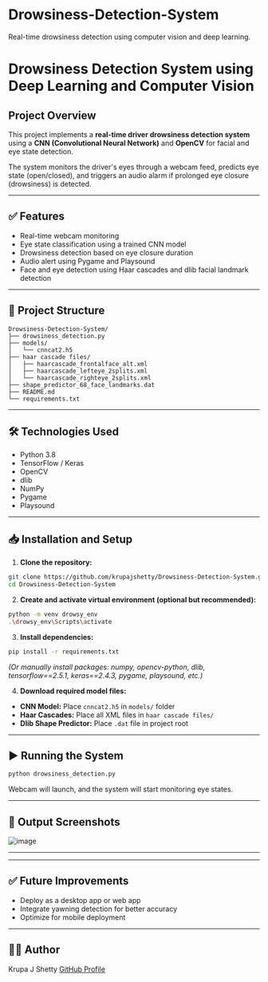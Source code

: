 # Drowsiness-Detection-System
Real-time drowsiness detection using computer vision and deep learning.

#  Drowsiness Detection System using Deep Learning and Computer Vision

##  Project Overview

This project implements a **real-time driver drowsiness detection system** using a **CNN (Convolutional Neural Network)** and **OpenCV** for facial and eye state detection.

The system monitors the driver's eyes through a webcam feed, predicts eye state (open/closed), and triggers an audio alarm if prolonged eye closure (drowsiness) is detected.

---

## ✅ Features

* Real-time webcam monitoring
* Eye state classification using a trained CNN model
* Drowsiness detection based on eye closure duration
* Audio alert using Pygame and Playsound
* Face and eye detection using Haar cascades and dlib facial landmark detection

---

## 📂 Project Structure

```
Drowsiness-Detection-System/
├── drowsiness_detection.py
├── models/
│   └── cnncat2.h5
├── haar cascade files/
│   ├── haarcascade_frontalface_alt.xml
│   ├── haarcascade_lefteye_2splits.xml
│   └── haarcascade_righteye_2splits.xml
├── shape_predictor_68_face_landmarks.dat
├── README.md
└── requirements.txt
```

---

## 🛠️ Technologies Used

* Python 3.8
* TensorFlow / Keras
* OpenCV
* dlib
* NumPy
* Pygame
* Playsound

---

## 📥 Installation and Setup

1. **Clone the repository:**

```bash
git clone https://github.com/krupajshetty/Drowsiness-Detection-System.git
cd Drowsiness-Detection-System
```

2. **Create and activate virtual environment (optional but recommended):**

```bash
python -m venv drowsy_env
.\drowsy_env\Scripts\activate
```

3. **Install dependencies:**

```bash
pip install -r requirements.txt
```

*(Or manually install packages: numpy, opencv-python, dlib, tensorflow==2.5.1, keras==2.4.3, pygame, playsound, etc.)*

4. **Download required model files:**

* **CNN Model:** Place `cnncat2.h5` in `models/` folder
* **Haar Cascades:** Place all XML files in `haar cascade files/`
* **Dlib Shape Predictor:** Place `.dat` file in project root

---

## ▶️ Running the System

```bash
python drowsiness_detection.py
```

Webcam will launch, and the system will start monitoring eye states.

---

## 📸 Output Screenshots
![image](https://github.com/user-attachments/assets/0753e4d2-f69d-47b8-939d-c5b90666ed36)

---

---

## ✅ Future Improvements

* Deploy as a desktop app or web app
* Integrate yawning detection for better accuracy
* Optimize for mobile deployment

---

## 👩‍💻 Author

Krupa J Shetty
[GitHub Profile](https://github.com/krupajshetty)


